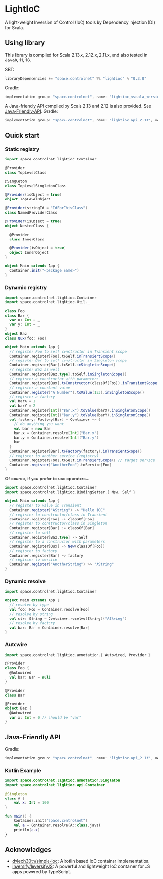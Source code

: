 # LightIoC
A light-weight Inversion of Control (IoC) tools by Dependency Injection (DI) for Scala.

## Using library
This library is complied for Scala 2.13.x, 2.12.x, 2.11.x, and also tested in Java8, 11, 16. 

SBT:
```scala
libraryDependencies += "space.controlnet" %% "lightioc" % "0.3.0"
```

Gradle: 
```groovy
implementation group: "space.controlnet", name: "lightioc_<scala_version>", version: "0.3.0"
```

A Java-friendly API compiled by Scala 2.13 and 2.12 is also provided. See [Java-Friendly-API](#java-friendly-api).
Gradle:
```groovy
implementation group: "space.controlnet", name: "lightioc-api_2.13", version: "0.3.0"
```

## Quick start

### Static registry

```scala
import space.controlnet.lightioc.Container

@Provider 
class TopLevelClass

@Singleton
class TopLevelSingletonClass

@Provider(isObject = true)
object TopLevelObject

@Provider(stringId = "IdForThisClass")
class NamedProviderClass

@Provider(isObject = true)
object NestedClass {

  @Provider
  class InnerClass

  @Provider(isObject = true)
  object InnerObject
}

object Main extends App {
  Container.init("<package name>")
}
```

### Dynamic registry
```scala
import space.controlnet.lightioc.Container
import space.controlnet.lightioc.Util._

class Foo
class Bar {
  var x: Int = _
  var y: Int = _
}
object Baz
class Qux(foo: Foo)

object Main extends App {
  // register Foo to self constructor in Transient scope
  Container.register[Foo].toSelf.inTransientScope()
  // register Bar to self constructor in Singleton scope
  Container.register[Bar].toSelf.inSingletonScope()
  // register Baz as well
  Container.register[Baz.type].toSelf.inSingletonScope()
  // register a constructor with parameters
  Container.register[Qux].toConstructor(classOf[Foo]).inTransientScope()
  // register a constant value
  Container.register("A Number").toValue(123).inSingletonScope()
  // register a factory
  val barX = 1
  val barY = 2
  Container.register[Int]("Bar.x").toValue(barX).inSingletonScope()
  Container.register[Int]("Bar.y").toValue(barY).inSingletonScope()
  val factory: Factory[Bar] = Container => {
    // do anything you want
    val bar = new Bar
    bar.x = Container.resolve[Int]("Bar.x")
    bar.y = Container.resolve[Int]("Bar.y")
    bar
  }
  Container.register[Bar].toFactory(factory).inTransientScope()
  // register to another service (registry)
  Container.register[Foo].toSelf.inTransientScope() // target service
  Container.register("AnotherFoo").toService[Foo]
}
```

Of course, if you prefer to use operators...
```scala
import space.controlnet.lightioc.Container
import space.controlnet.lightioc.BindingSetter.{ New, Self }

object Main extends App {
  // register to value in Transient
  Container.register("AString") -> "Hello IOC"
  // register to constructor/class in Transient
  Container.register[Foo] -> classOf[Foo]
  // register to constructor/class in Singleton
  Container.register[Bar] := classOf[Bar]
  // register to self
  Container.register[Baz.type] -> Self
  // register to a constructor with parameters
  Container.register[Qux] -> New(classOf[Foo])
  // register to factory
  Container.register[Bar] ~> factory
  // register to service
  Container.register("AnotherString") >> "AString"
}
```

### Dynamic resolve
```scala
import space.controlnet.lightioc.Container

object Main extends App {
  // resolve by type
  val foo: Foo = Container.resolve[Foo]
  // resolve by string
  val str: String = Container.resolve[String]("AString")
  // resolve by factory
  val bar: Bar = Container.resolve[Bar]
}
```

### Autowire
```scala
import space.controlnet.lightioc.annotation.{ Autowired, Provider }

@Provider
class Foo {
  @Autowired
  val bar: Bar = null
}

@Provider
class Bar

@Provider
object Baz {
  @Autowired
  var x: Int = 0 // should be "var"
}
```

## Java-Friendly API

Gradle:
```groovy
implementation group: "space.controlnet", name: "lightioc-api_2.13", version: "0.3.0"
```

### Kotlin Example
```kotlin
import space.controlnet.lightioc.annotation.Singleton
import space.controlnet.lightioc.api.Container

@Singleton
class A {
    val x: Int = 100
}

fun main() {
    Container.init("space.controlnet")
    val a = Container.resolve(A::class.java)
    println(a.x)
}
```


## Acknowledges

- [dylech30th/simple-ioc](https://github.com/dylech30th/simple-ioc): A kotlin based IoC container implementation.
- [inversify/InversifyJS](https://github.com/inversify/InversifyJS): A powerful and lightweight IoC container for JS apps powered by TypeScript.